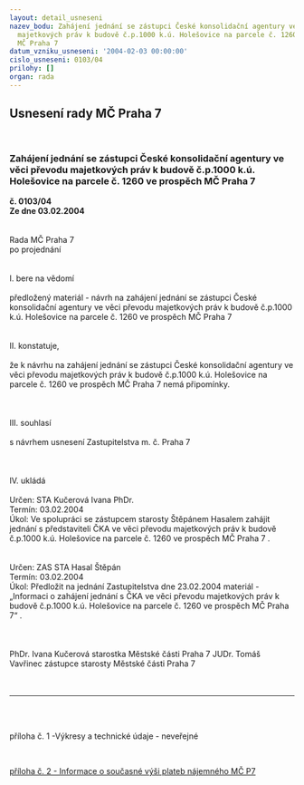 ```yaml
---
layout: detail_usneseni
nazev_bodu: Zahájení jednání se zástupci České konsolidační agentury ve věci převodu
  majetkových práv k budově č.p.1000 k.ú. Holešovice na parcele č. 1260 ve prospěch
  MČ Praha 7
datum_vzniku_usneseni: '2004-02-03 00:00:00'
cislo_usneseni: 0103/04
prilohy: []
organ: rada
---
```

<div id="ucUsn_pList" class="usn">
	<span><h2>Usnesení rady MČ Praha 7 </h2>
<br></span><div class="standBody">
<span><h3>Zahájení jednání se zástupci České konsolidační agentury ve věci převodu majetkových práv k budově č.p.1000 k.ú. Holešovice na parcele č. 1260 ve prospěch MČ Praha 7</h3></span><div class="center">
		<strong>č. 0103/04</strong><br>
	</div>
<div class="center">
		<strong>Ze dne 03.02.2004</strong><br><br>
	</div>
<br>Rada MČ Praha 7 <br>po projednání <br><br><br>I. bere na vědomí <br><br>předložený materiál - návrh na zahájení jednání se zástupci České konsolidační agentury ve věci převodu majetkových práv k budově č.p.1000 k.ú. Holešovice na parcele č. 1260 ve prospěch MČ Praha 7 <br><br><br>II. konstatuje, <br><br>že k návrhu na zahájení jednání se zástupci České konsolidační agentury ve věci převodu majetkových práv k budově č.p.1000 k.ú. Holešovice na parcele č. 1260 ve prospěch MČ Praha 7 nemá připomínky. <br><br><br><br>III. souhlasí <br><br>s návrhem usnesení Zastupitelstva m. č. Praha 7 <br><br><br><br>IV. ukládá <br><br>Určen: STA Kučerová Ivana PhDr. <br>Termín: 03.02.2004 <br>Úkol: Ve spolupráci se zástupcem starosty Štěpánem Hasalem zahájit jednání s představiteli ČKA ve věci převodu majetkových práv k budově č.p.1000 k.ú. Holešovice na parcele č. 1260 ve prospěch MČ Praha 7 . <br><br><br>Určen: ZAS STA Hasal Štěpán <br>Termín: 03.02.2004 <br>Úkol: Předložit na jednání Zastupitelstva dne 23.02.2004 materiál - „Informaci o zahájení jednání s ČKA ve věci převodu majetkových práv k budově č.p.1000 k.ú. Holešovice na parcele č. 1260 ve prospěch MČ Praha 7“ . <br><br><br><br>PhDr. Ivana Kučerová starostka Městské části Praha 7 JUDr. Tomáš Vavřinec zástupce starosty Městské části Praha 7 <br><br><br><hr>
<br><br><p>příloha č. 1 -Výkresy a technické údaje - neveřejné</p>
<br><p><a href="http://www.praha7.cz/zdroj.aspx?typ=4&amp;Id=925&amp;sh=2096662942" target="_blank" border>příloha č. 2 - Informace o současné výši plateb nájemného MČ P7</a></p>
<br>
</div>
</div>